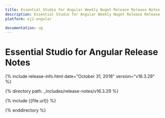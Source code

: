 ```yaml
---
title: Essential Studio for Angular Weekly Nuget Release Release Notes  
description: Essential Studio for Angular Weekly Nuget Release Release Notes  
platform: ej2-angular

documentation: ug
---
```


# Essential Studio for  Angular  Release Notes  

{% include release-info.html date="October 31, 2018"   version="v16.3.29"  %} 

{% directory path: _includes/release-notes/v16.3.29 %}

{% include {{file.url}} %}

{% enddirectory %}
